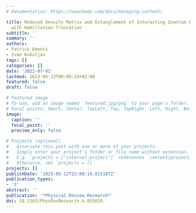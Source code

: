 ```yaml
---
# Documentation: https://wowchemy.com/docs/managing-content/

title: Reduced Density Matrix and Entanglement of Interacting Quantum Field Theories
  with Hamiltonian Truncation
subtitle: ''
summary: ''
authors:
- Patrick Emonts
- Ivan Kukuljan
tags: []
categories: []
date: '2022-07-01'
lastmod: 2023-05-13T00:08:14+02:00
featured: false
draft: false

# Featured image
# To use, add an image named `featured.jpg/png` to your page's folder.
# Focal points: Smart, Center, TopLeft, Top, TopRight, Left, Right, BottomLeft, Bottom, BottomRight.
image:
  caption: ''
  focal_point: ''
  preview_only: false

# Projects (optional).
#   Associate this post with one or more of your projects.
#   Simply enter your project's folder or file name without extension.
#   E.g. `projects = ["internal-project"]` references `content/project/deep-learning/index.md`.
#   Otherwise, set `projects = []`.
projects: []
publishDate: '2023-05-12T22:08:14.815187Z'
publication_types:
- '2'
abstract: ''
publication: '*Physical Review Research*'
doi: 10.1103/PhysRevResearch.4.033039
---
```


